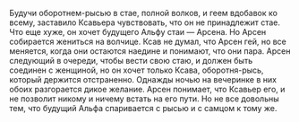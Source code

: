<!--2023-10-22 22:06:10-->
Будучи оборотнем-рысью в стае, полной волков, и геем вдобавок ко всему, заставило Ксавьера чувствовать, что он не принадлежит стае. Что еще хуже, он хочет будущего Альфу стаи — Арсена. Но Арсен собирается жениться на волчице. Ксав не думал, что Арсен гей, но все меняется, когда они остаются наедине и понимают, что они пара.	Арсен следующий в очереди, чтобы вести свою стаю, и должен быть соединен с женщиной, но он хочет только Ксава, оборотня-рысь, который держится отстраненно. Однажды ночью на вечеринке в них обоих разгорается дикое желание. Арсен понимает, что Ксавьер его, и не позволит никому и ничему встать на его пути. Но не все довольны тем, что будущий Альфа спаривается с рысью и с самцом к тому же.
